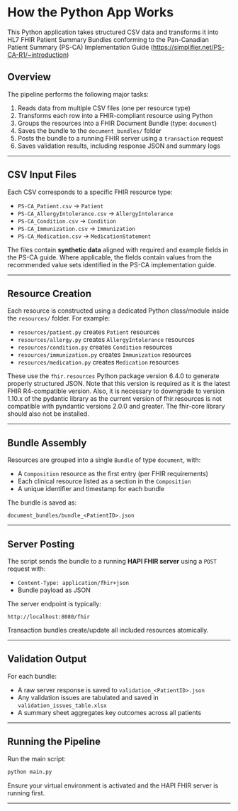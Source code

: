 # How the Python App Works

This Python application takes structured CSV data and transforms it into HL7 FHIR Patient Summary Bundles conforming to the Pan-Canadian Patient Summary (PS-CA) Implementation Guide (https://simplifier.net/PS-CA-R1/~introduction)

## Overview

The pipeline performs the following major tasks:

1. Reads data from multiple CSV files (one per resource type)
2. Transforms each row into a FHIR-compliant resource using Python
3. Groups the resources into a FHIR Document Bundle (type: `document`)
4. Saves the bundle to the `document_bundles/` folder
5. Posts the bundle to a running FHIR server using a `transaction` request
6. Saves validation results, including response JSON and summary logs

---

## CSV Input Files

Each CSV corresponds to a specific FHIR resource type:
- `PS-CA_Patient.csv` → `Patient`
- `PS-CA_AllergyIntolerance.csv` → `AllergyIntolerance`
- `PS-CA_Condition.csv` → `Condition`
- `PS-CA_Immunization.csv` → `Immunization`
- `PS-CA_Medication.csv` → `MedicationStatement`

The files contain **synthetic data** aligned with required and example fields in the PS-CA guide. Where applicable, the fields contain values from the recommended value sets identified in the PS-CA implementation guide. 

---

## Resource Creation

Each resource is constructed using a dedicated Python class/module inside the `resources/` folder. For example:
- `resources/patient.py` creates `Patient` resources
- `resources/allergy.py` creates `AllergyIntolerance` resources
- `resources/condition.py` creates `Condition` resources
- `resources/immunization.py` creates `Immunization` resources
- `resources/medication.py` creates `Medication` resources

These use the `fhir.resources` Python package version 6.4.0 to generate properly structured JSON. Note that this version is required as it is the latest FHIR R4-compatible version. Also, it is necessary to downgrade to version 1.10.x of the pydantic library as the current version of fhir.resources is not compatible with pyndantic versions 2.0.0 and greater. The fhir-core library should also not be installed.

---

## Bundle Assembly

Resources are grouped into a single `Bundle` of type `document`, with:
- A `Composition` resource as the first entry (per FHIR requirements)
- Each clinical resource listed as a section in the `Composition`
- A unique identifier and timestamp for each bundle

The bundle is saved as:
```
document_bundles/bundle_<PatientID>.json
```

---

## Server Posting

The script sends the bundle to a running **HAPI FHIR server** using a `POST` request with:
- `Content-Type: application/fhir+json`
- Bundle payload as JSON

The server endpoint is typically:
```
http://localhost:8080/fhir
```

Transaction bundles create/update all included resources atomically.

---

## Validation Output

For each bundle:
- A raw server response is saved to `validation_<PatientID>.json`
- Any validation issues are tabulated and saved in `validation_issues_table.xlsx`
- A summary sheet aggregates key outcomes across all patients

---

## Running the Pipeline

Run the main script:

```bash
python main.py
```

Ensure your virtual environment is activated and the HAPI FHIR server is running first.

---


